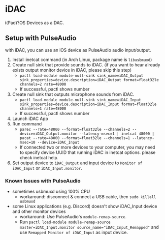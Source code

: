 # iDAC

i(Pad)?OS Devices as a DAC.

## Setup with PulseAudio

with iDAC, you can use an iOS device as PulseAudio audio input/output.

1. Install inetcat command (in Arch Linux, package name is `libusbmuxd`)
1. Create null sink that provide sounds to iDAC. (if you want to hear already exists output monitor device in iDAC, please skip this step)
    - `pactl load-module module-null-sink sink_name=iDAC_Output sink_properties=device.description=iDAC_Output format=float32le channels=2 rate=48000`
    - If successful, pactl shows number
1. Create null sink that outputs microphone sounds from iDAC.
    - `pactl load-module module-null-sink sink_name=iDAC_Input sink_properties=device.description=iDAC_Input format=float32le channels=1 rate=48000`
    - If successful, pactl shows number
1. Launch iDAC App
1. Run command
    - `parec --rate=48000 --format=float32le --channels=2 --device=iDAC_Output.monitor --latency-msec=1 | inetcat 48000 | pacat --rate=48000 --format=float32le --channels=1 --latency-msec=10 --device=iDAC_Input`
    - If connected two or more devices to your computer, you may need to specify device UUID that running iDAC in inetcat options. please check inetcat help.
1. Set output device to `iDAC_Output` and input device to `Monitor of iDAC_Input` or `iDAC_Input.monitor`.

### Known Issues with PulseAudio

- sometimes usbmuxd using 100% CPU
    - workaround: disconnect & connect a USB cable, then `sudo killall usbmuxd`
- some Linux applications (e.g. Discord) doesn't show iDAC_Input device and other monitor devices
    - workaround: Use PulseAudio's `module-remap-source`.
    - Run `pactl load-module module-remap-source master=iDAC_Input.monitor source_name="iDAC_Input_Remapped"` and use `Remapped Monitor of iDAC_Input` as input device.
